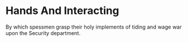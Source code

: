 # Hands And Interacting

By which spessmen grasp their holy implements of tiding and wage war upon the Security department.